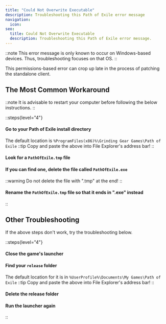```yaml
---
title: "Could Not Overwrite Executable"
description: Troubleshooting this Path of Exile error message
navigation:
  icon:
seo:
  title: Could Not Overwrite Executable
  description: Troubleshooting this Path of Exile error message.
---
```


::note
This error message is only known to occur on Windows-based devices. Thus, troubleshooting focuses on that OS.
::

This permissions-based error can crop up late in the process of patching the standalone client.

## The Most Common Workaround

::note
It is advisable to restart your computer before following the below instructions.
::

::steps{level="4"}
#### Go to your Path of Exile install directory
The default location is `%ProgramFiles(x86)%\Grinding Gear Games\Path of Exile`
::tip
Copy and paste the above into File Explorer's address bar!
::
#### Look for a `PathOfExile.tmp` file

#### If you can find one, delete the file called `PathOfExile.exe`
::warning
Do not delete the file with ".tmp" at the end!
::
#### Rename the `PathOfExile.tmp` file so that it ends in ".exe" instead
::
 
 
## Other Troubleshooting

If the above steps don't work, try the troubleshooting below.

::steps{level="4"}
#### Close the game's launcher
#### Find your `release` folder
The default location for it is in `%UserProfile%\Documents\My Games\Path of Exile`
::tip
Copy and paste the above into File Explorer's address bar!
::
#### Delete the release folder

#### Run the launcher again
::